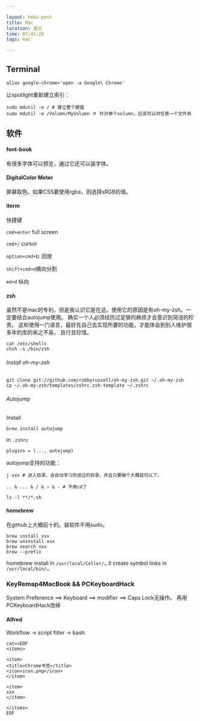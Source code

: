```yaml
---

layout: hebi-post
title: Mac
location: 淮北
time: 07:45:28
tags: mac

---
```

## Terminal

```
alias google-chrome='open -a Google\ Chrome'
```

让spotlight重新建立索引：

```
sudo mdutil -e / # 建立整个硬盘
sudo mdutil -e /Volumn/MyVolumn ＃ 针对单个volumn，应该可以对任意一个文件夹
```

<!--more-->

## 软件

#### font-book
有很多字体可以预览，通过它还可以装字体。

#### DigitalColor Meter
屏幕取色。如果CSS要使用rgba，则选择sRGB的值。

#### iterm

快捷键

`cmd+enter` full screen

`cmd+/` cursor

`option+cmd+b`: 回放

`shift+cmd+d`横向分割

`md+d` 纵向

#### zsh

虽然不是mac的专利，但是我认识它是在这。使用它的原因是有oh-my-zsh。一定要结合autojump使用。
确实一个人必须经历过足够的麻烦才会意识到简洁的珍贵。
这和使用一门语言，最好先自己去实现所要的功能，才能体会到别人维护很多年的库的来之不易。
且行且珍惜。

```
cat /etc/shells
chsh -s /bin/zsh
```

###### Install oh-my-zsh
```
git clone git://github.com/robbyrussell/oh-my-zsh.git ~/.oh-my-zsh
cp ~/.oh-my-zsh/templates/zshrc.zsh-template ~/.zshrc
```

###### Autojump

Install

```
brew install autojump
```

in `.zshrc`

```
plugins = (..., autojump)
```

autojump支持的功能：

```
j xxx # 进入目录。会自动学习你进过的目录，并且只要输个大概就可以了。

.. & ... & / & ~ & - # 不用cd了

ls -l **/*.sh
```

#### homebrew

在github上大概前十的。装软件不用sudo。

```
brew install xxx
brew uninstall xxx
brew search xxx
brew --prefix
```

homebrew install in `/usr/local/Celler/…`
it create symbol links in `/usr/local/bin/…`

### KeyRemap4MacBook && PCKeyboardHack
System Preference ==> Keyboard ==> modifier ==> Caps Lock无操作。
再用PCKeyboardHack改掉

#### Alfred

Workflow -> script filter -> bash

```
cat<<EOF
<items>

<item>
<title>Chrome书签</title>
<icon>icon.png</icon>
</item>

<item>
xxx
</item>

</items>
EOF
```
